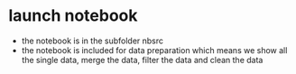 # launch notebook

- the notebook is in the subfolder nbsrc
- the notebook is included for data preparation which means we show all the single data,
  merge the data, filter the data and clean the data